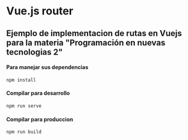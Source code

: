 # Vue.js router
## Ejemplo de implementacion de rutas en Vuejs para la materia "Programación en nuevas tecnologias 2" 

#### Para manejar sus dependencias
```
npm install
```
#### Compilar para desarrollo
```
npm run serve
```

#### Compilar para produccion
```
npm run build
```



